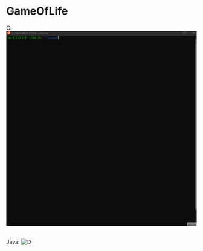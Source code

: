 # GameOfLife
C:
![D](https://github.com/Tomi-1997/CS-2ndYear/blob/main/GOL/gol_C.gif)
<br>
<br>

Java:
![D](https://github.com/Tomi-1997/CS-2ndYear/blob/main/GOL/Java/demo.gif)

